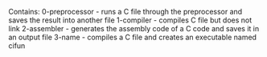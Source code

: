 Contains:
0-preprocessor - runs a C file through the preprocessor and saves the result into another file
1-compiler - compiles C file but does not link
2-assembler - generates the assembly code of a C code and saves it in an output file
3-name - compiles a C file and creates an executable named cifun
